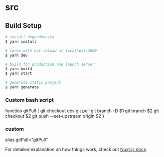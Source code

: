 # src

## Build Setup

```bash
# install dependencies
$ yarn install

# serve with hot reload at localhost:3000
$ yarn dev

# build for production and launch server
$ yarn build
$ yarn start

# generate static project
$ yarn generate
```

### Custom bash script

function gitPull {
git checkout dev
git pull
git branch -D $1
git branch $2
git checkout $2
git push --set-upstream origin $2
}

### custom

alias gitPull="gitPull"

For detailed explanation on how things work, check out [Nuxt.js docs](https://nuxtjs.org).

